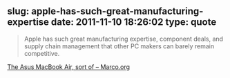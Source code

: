 slug: apple-has-such-great-manufacturing-expertise
date: 2011-11-10 18:26:02
type: quote
---

> Apple has such great manufacturing expertise, component deals, and supply chain management that other PC makers can barely remain competitive.

[The Asus MacBook Air, sort of – Marco.org](http://www.marco.org/2011/11/09/the-assbook-air)
